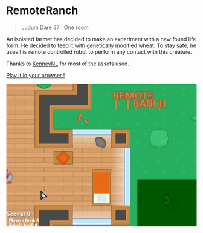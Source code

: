 # RemoteRanch
> Ludum Dare 37 : One room

An isolated farmer has decided to make an experiment with a new found life form. He decided to feed it with genetically modified wheat. To stay safe, he uses his remote controlled robot to perform any contact with this creature.

Thanks to [KenneyNL](http://kenney.nl) for most of the assets used.

[Play it in your browser !](https://tym17.itch.io/ld37)

![Capture](https://raw.githubusercontent.com/Tym17/RemoteRanch/master/more/remoteranc.png)
